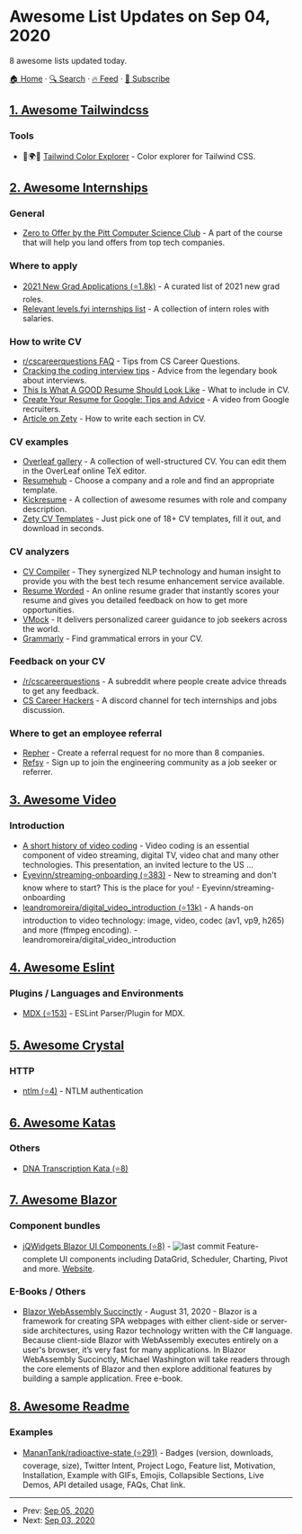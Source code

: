 # Awesome List Updates on Sep 04, 2020

8 awesome lists updated today.

[🏠 Home](/README.md) · [🔍 Search](https://test.trackawesomelist.com/search/) · [🔥 Feed](https://test.trackawesomelist.com/rss.xml) · [📮 Subscribe](https://trackawesomelist.us17.list-manage.com/subscribe?u=d2f0117aa829c83a63ec63c2f&id=36a103854c)



## [1. Awesome Tailwindcss](/content/aniftyco/awesome-tailwindcss/README.md)

### Tools

*   🎨🌍🔧 [Tailwind Color Explorer](https://stefanbuck.com/tailwind-color-theme-explorer) - Color explorer for Tailwind CSS.

## [2. Awesome Internships](/content/lodthe/awesome-internships/README.md)

### General

*   [Zero to Offer by the Pitt Computer Science Club](https://pittcs.wiki/zero-to-offer/) - A part of the course that will help you land offers from top tech companies.

### Where to apply

*   [2021 New Grad Applications (⭐1.8k)](https://github.com/Pitt-CSC/NewGrad-2021) - A curated list of 2021 new grad roles.
*   [Relevant levels.fyi internships list](https://www.levels.fyi/internships/) - A collection of intern roles with salaries.

### How to write CV

*   [r/cscareerquestions FAQ](https://www.reddit.com/r/cscareerquestions/wiki/faq_resumes) - Tips from CS Career Questions.
*   [Cracking the coding interview tips](https://www.notion.so/lodthe/Cracking-the-coding-interview-tips-301b9b8df5bd422aa9dbf37604afe9e9) - Advice from the legendary book about interviews.
*   [This Is What A GOOD Resume Should Look Like](https://www.careercup.com/resume) - What to include in CV.
*   [Create Your Resume for Google: Tips and Advice](https://www.youtube.com/watch?v=BYUy1yvjHxE\&feature=youtu.be) - A video from Google recruiters.
*   [Article on Zety](https://zety.com/blog/computer-science-resume) - How to write each section in CV.

### CV examples

*   [Overleaf gallery](https://ru.overleaf.com/gallery/tagged/cv) - A collection of well-structured CV. You can edit them in the OverLeaf online TeX editor.
*   [Resumehub](https://resumehub.org) - Choose a company and a role and find an appropriate template.
*   [Kickresume](https://www.kickresume.com/en/help-center/software-engineering-resume-samples) - A collection of awesome resumes with role and company description.
*   [Zety CV Templates](https://zety.com/cv-templates) - Just pick one of 18+ CV templates, fill it out, and download in seconds.

### CV analyzers

*   [CV Compiler](https://cvcompiler.com) - They synergized NLP technology and human insight to provide you with the best tech resume enhancement service available.
*   [Resume Worded](https://resumeworded.com) - An online resume grader that instantly scores your resume and gives you detailed feedback on how to get more opportunities.
*   [VMock](https://www.vmock.com) - It delivers personalized career guidance to job seekers across the world.
*   [Grammarly](https://grammarly.com/) - Find grammatical errors in your CV.

### Feedback on your CV

*   [/r/cscareerquestions](https://www.reddit.com/r/cscareerquestions) - A subreddit where people create advice threads to get any feedback.
*   [CS Career Hackers](https://discord.gg/6EyEDKk) - A discord channel for tech internships and jobs discussion.

### Where to get an employee referral

*   [Repher](https://repher.me) - Create a referral request for no more than 8 companies.
*   [Refsy](https://refsy.io) - Sign up to join the engineering community as a job seeker or referrer.

## [3. Awesome Video](/content/krzemienski/awesome-video/README.md)

### Introduction

*   [A short history of video coding](https://www.slideshare.net/vcodex/a-short-history-of-video-coding?from_m_app=ios)  - Video coding is an essential component of video streaming, digital TV, video chat and many other technologies. This presentation, an invited lecture to the US …
*   [Eyevinn/streaming-onboarding (⭐383)](https://github.com/Eyevinn/streaming-onboarding)  - New to streaming and don't know where to start? This is the place for you! - Eyevinn/streaming-onboarding
*   [leandromoreira/digital\_video\_introduction (⭐13k)](https://github.com/leandromoreira/digital_video_introduction)  - A hands-on introduction to video technology: image, video, codec (av1, vp9, h265) and more (ffmpeg encoding). - leandromoreira/digital\_video\_introduction

## [4. Awesome Eslint](/content/dustinspecker/awesome-eslint/README.md)

### Plugins / Languages and Environments

*   [MDX (⭐153)](https://github.com/mdx-js/eslint-mdx/tree/master/packages/eslint-plugin-mdx) - ESLint Parser/Plugin for MDX.

## [5. Awesome Crystal](/content/veelenga/awesome-crystal/README.md)

### HTTP

*   [ntlm (⭐4)](https://github.com/spider-gazelle/ntlm) - NTLM authentication

## [6. Awesome Katas](/content/gamontal/awesome-katas/README.md)

### Others

*   [DNA Transcription Kata (⭐8)](https://github.com/nickdelgrosso/dna-transcription-kata)

## [7. Awesome Blazor](/content/AdrienTorris/awesome-blazor/README.md)

### Component bundles

*   [jQWidgets Blazor UI Components (⭐8)](https://github.com/jqwidgets/blazor) - ![last commit](https://img.shields.io/github/last-commit/jqwidgets/blazor?style=flat-square\&cacheSeconds=86400) Feature-complete UI components including DataGrid, Scheduler, Charting, Pivot and more. [Website](https://blazor.jqwidgets.com).

### E-Books / Others

*   [Blazor WebAssembly Succinctly](https://www.syncfusion.com/ebooks/blazor_webassembly_succinctly) - August 31, 2020 - Blazor is a framework for creating SPA webpages with either client-side or server-side architectures, using Razor technology written with the C# language. Because client-side Blazor with WebAssembly executes entirely on a user's browser, it’s very fast for many applications. In Blazor WebAssembly Succinctly, Michael Washington will take readers through the core elements of Blazor and then explore additional features by building a sample application. Free e-book.

## [8. Awesome Readme](/content/matiassingers/awesome-readme/README.md)

### Examples

*   [MananTank/radioactive-state (⭐291)](https://github.com/MananTank/radioactive-state#readme) - Badges (version, downloads, coverage, size), Twitter Intent, Project Logo, Feature list, Motivation, Installation, Example with GIFs, Emojis, Collapsible Sections, Live Demos, API detailed usage, FAQs, Chat link.

---

- Prev: [Sep 05, 2020](/content/2020/09/05/README.md)
- Next: [Sep 03, 2020](/content/2020/09/03/README.md)